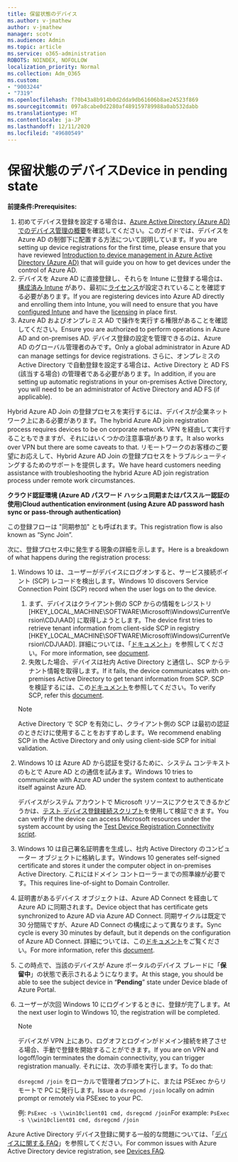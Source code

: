```yaml
---
title: 保留状態のデバイス
ms.author: v-jmathew
author: v-jmathew
manager: scotv
ms.audience: Admin
ms.topic: article
ms.service: o365-administration
ROBOTS: NOINDEX, NOFOLLOW
localization_priority: Normal
ms.collection: Adm_O365
ms.custom:
- "9003244"
- "7319"
ms.openlocfilehash: f70b43a8b914b0d2dda9db61606b8ae24523f869
ms.sourcegitcommit: 097a8cabe0d2280af489159789988a0ab532dabb
ms.translationtype: HT
ms.contentlocale: ja-JP
ms.lasthandoff: 12/11/2020
ms.locfileid: "49680549"
---
```

# <a name="device-in-pending-state"></a><span data-ttu-id="b62da-102">保留状態のデバイス</span><span class="sxs-lookup"><span data-stu-id="b62da-102">Device in pending state</span></span>

<span data-ttu-id="b62da-103">**前提条件:**</span><span class="sxs-lookup"><span data-stu-id="b62da-103">**Prerequisites:**</span></span>

1. <span data-ttu-id="b62da-104">初めてデバイス登録を設定する場合は、[Azure Active Directory (Azure AD) でのデバイス管理の概要](https://docs.microsoft.com/azure/active-directory/devices/overview?WT.mc_id=Portal-Microsoft_Azure_Support)を確認してください。このガイドでは、デバイスを Azure AD の制御下に配置する方法について説明しています。</span><span class="sxs-lookup"><span data-stu-id="b62da-104">If you are setting up device registrations for the first time, please ensure that you have reviewed [Introduction to device management in Azure Active Directory (Azure AD)](https://docs.microsoft.com/azure/active-directory/devices/overview?WT.mc_id=Portal-Microsoft_Azure_Support) that will guide you on how to get devices under the control of Azure AD.</span></span>
2. <span data-ttu-id="b62da-105">デバイスを Azure AD に直接登録し、それらを Intune に登録する場合は、[構成済み Intune](https://docs.microsoft.com/mem/intune/enrollment/device-enrollment?WT.mc_id=Portal-Microsoft_Azure_Support) があり、最初に[ライセンス](https://docs.microsoft.com/mem/intune/fundamentals/licenses-assign?WT.mc_id=Portal-Microsoft_Azure_Support)が設定されていることを確認する必要があります。</span><span class="sxs-lookup"><span data-stu-id="b62da-105">If you are registering devices into Azure AD directly and enrolling them into Intune, you will need to ensure that you have [configured Intune](https://docs.microsoft.com/mem/intune/enrollment/device-enrollment?WT.mc_id=Portal-Microsoft_Azure_Support) and have the [licensing](https://docs.microsoft.com/mem/intune/fundamentals/licenses-assign?WT.mc_id=Portal-Microsoft_Azure_Support) in place first.</span></span>
3. <span data-ttu-id="b62da-106">Azure AD およびオンプレミス AD で操作を実行する権限があることを確認してください。</span><span class="sxs-lookup"><span data-stu-id="b62da-106">Ensure you are authorized to perform operations in Azure AD and on-premises AD.</span></span> <span data-ttu-id="b62da-107">デバイス登録の設定を管理できるのは、Azure AD のグローバル管理者のみです。</span><span class="sxs-lookup"><span data-stu-id="b62da-107">Only a global administrator in Azure AD can manage settings for device registrations.</span></span> <span data-ttu-id="b62da-108">さらに、オンプレミスの Active Directory で自動登録を設定する場合は、Active Directory と AD FS (該当する場合) の管理者である必要があります。</span><span class="sxs-lookup"><span data-stu-id="b62da-108">In addition, if you are setting up automatic registrations in your on-premises Active Directory, you will need to be an administrator of Active Directory and AD FS (if applicable).</span></span>

<span data-ttu-id="b62da-109">Hybrid Azure AD Join の登録プロセスを実行するには、デバイスが企業ネットワーク上にある必要があります。</span><span class="sxs-lookup"><span data-stu-id="b62da-109">The hybrid Azure AD join registration process requires devices to be on corporate network.</span></span> <span data-ttu-id="b62da-110">VPN を経由して実行することもできますが、それにはいくつかの注意事項があります。</span><span class="sxs-lookup"><span data-stu-id="b62da-110">It also works over VPN but there are some caveats to that.</span></span> <span data-ttu-id="b62da-111">リモートワークのお客様のご要望にお応えして、Hybrid Azure AD Join の登録プロセスをトラブルシューティングするためのサポートを提供します。</span><span class="sxs-lookup"><span data-stu-id="b62da-111">We have heard customers needing assistance with troubleshooting the hybrid Azure AD join registration process under remote work circumstances.</span></span>

<span data-ttu-id="b62da-112">**クラウド認証環境 (Azure AD パスワード ハッシュ同期またはパススルー認証の使用)**</span><span class="sxs-lookup"><span data-stu-id="b62da-112">**Cloud authentication environment (using Azure AD password hash sync or pass-through authentication)**</span></span>

<span data-ttu-id="b62da-113">この登録フローは "同期参加" とも呼ばれます。</span><span class="sxs-lookup"><span data-stu-id="b62da-113">This registration flow is also known as “Sync Join”.</span></span>

<span data-ttu-id="b62da-114">次に、登録プロセス中に発生する現象の詳細を示します。</span><span class="sxs-lookup"><span data-stu-id="b62da-114">Here is a breakdown of what happens during the registration process:</span></span>

1. <span data-ttu-id="b62da-115">Windows 10 は、ユーザーがデバイスにログオンすると、サービス接続ポイント (SCP) レコードを検出します。</span><span class="sxs-lookup"><span data-stu-id="b62da-115">Windows 10 discovers Service Connection Point (SCP) record when the user logs on to the device.</span></span>

    1. <span data-ttu-id="b62da-116">まず、デバイスはクライアント側の SCP からの情報をレジストリ [HKEY_LOCAL_MACHINE\SOFTWARE\Microsoft\Windows\CurrentVersion\CDJ\AAD] に取得しようとします。</span><span class="sxs-lookup"><span data-stu-id="b62da-116">The device first tries to retrieve tenant information from client-side SCP in registry [HKEY_LOCAL_MACHINE\SOFTWARE\Microsoft\Windows\CurrentVersion\CDJ\AAD].</span></span> <span data-ttu-id="b62da-117">詳細については、「[ドキュメント](https://docs.microsoft.com/azure/active-directory/devices/hybrid-azuread-join-control)」を参照してください。</span><span class="sxs-lookup"><span data-stu-id="b62da-117">For more information, see [document](https://docs.microsoft.com/azure/active-directory/devices/hybrid-azuread-join-control).</span></span>
    1. <span data-ttu-id="b62da-118">失敗した場合、デバイスは社内 Active Directory と通信し、SCP からテナント情報を取得します。</span><span class="sxs-lookup"><span data-stu-id="b62da-118">If it fails, the device communicates with on-premises Active Directory to get tenant information from SCP.</span></span> <span data-ttu-id="b62da-119">SCP を検証するには、この[ドキュメント](https://docs.microsoft.com/azure/active-directory/devices/hybrid-azuread-join-manual#configure-a-service-connection-point)を参照してください。</span><span class="sxs-lookup"><span data-stu-id="b62da-119">To verify SCP, refer this [document](https://docs.microsoft.com/azure/active-directory/devices/hybrid-azuread-join-manual#configure-a-service-connection-point).</span></span>

    > [!NOTE]
    > <span data-ttu-id="b62da-120">Active Directory で SCP を有効にし、クライアント側の SCP は最初の認証のときだけに使用することをおすすめします。</span><span class="sxs-lookup"><span data-stu-id="b62da-120">We recommend enabling SCP in the Active Directory and only using client-side SCP for initial validation.</span></span>

2. <span data-ttu-id="b62da-121">Windows 10 は Azure AD から認証を受けるために、システム コンテキストのもとで Azure AD との通信を試みます。</span><span class="sxs-lookup"><span data-stu-id="b62da-121">Windows 10 tries to communicate with Azure AD under the system context to authenticate itself against Azure AD.</span></span>

    <span data-ttu-id="b62da-122">デバイスがシステム アカウントで Microsoft リソースにアクセスできるかどうかは、[テスト デバイス登録接続スクリプト](https://gallery.technet.microsoft.com/Test-Device-Registration-3dc944c0)を使用して検証できます。</span><span class="sxs-lookup"><span data-stu-id="b62da-122">You can verify if the device can access Microsoft resources under the system account by using the [Test Device Registration Connectivity script](https://gallery.technet.microsoft.com/Test-Device-Registration-3dc944c0).</span></span>

3. <span data-ttu-id="b62da-123">Windows 10 は自己署名証明書を生成し、社内 Active Directory のコンピューター オブジェクトに格納します。</span><span class="sxs-lookup"><span data-stu-id="b62da-123">Windows 10 generates self-signed certificate and stores it under the computer object in on-premises Active Directory.</span></span> <span data-ttu-id="b62da-124">これにはドメイン コントローラーまでの照準線が必要です。</span><span class="sxs-lookup"><span data-stu-id="b62da-124">This requires line-of-sight to Domain Controller.</span></span>

4. <span data-ttu-id="b62da-125">証明書があるデバイス オブジェクトは、Azure AD Connect を経由して Azure AD に同期されます。</span><span class="sxs-lookup"><span data-stu-id="b62da-125">Device object that has certificate gets synchronized to Azure AD via Azure AD Connect.</span></span> <span data-ttu-id="b62da-126">同期サイクルは既定で 30 分間隔ですが、Azure AD Connect の構成によって異なります。</span><span class="sxs-lookup"><span data-stu-id="b62da-126">Sync cycle is every 30 minutes by default, but it depends on the configuration of Azure AD Connect.</span></span> <span data-ttu-id="b62da-127">詳細については、この[ドキュメント](https://docs.microsoft.com/azure/active-directory/hybrid/how-to-connect-sync-configure-filtering#organizational-unitbased-filtering)をご覧ください。</span><span class="sxs-lookup"><span data-stu-id="b62da-127">For more information, refer this [document](https://docs.microsoft.com/azure/active-directory/hybrid/how-to-connect-sync-configure-filtering#organizational-unitbased-filtering).</span></span>

5. <span data-ttu-id="b62da-128">この時点で、当該のデバイスが Azure ポータルのデバイス ブレードに「**保留中**」の状態で表示されるようになります。</span><span class="sxs-lookup"><span data-stu-id="b62da-128">At this stage, you should be able to see the subject device in “**Pending**” state under Device blade of Azure Portal.</span></span>

6. <span data-ttu-id="b62da-129">ユーザーが次回 Windows 10 にログインするときに、登録が完了します。</span><span class="sxs-lookup"><span data-stu-id="b62da-129">At the next user login to Windows 10, the registration will be completed.</span></span>

    > [!NOTE]
    > <span data-ttu-id="b62da-130">デバイスが VPN 上にあり、ログオフとログインがドメイン接続を終了させる場合、手動で登録を開始することができます。</span><span class="sxs-lookup"><span data-stu-id="b62da-130">If you are on VPN and logoff/login terminates the domain connectivity, you can trigger registration manually.</span></span> <span data-ttu-id="b62da-131">それには、次の手順を実行します。</span><span class="sxs-lookup"><span data-stu-id="b62da-131">To do that:</span></span>
    >
    > <span data-ttu-id="b62da-132">`dsregcmd /join` をローカルで管理者プロンプトに、または PSExec からリモートで PC に発行します。</span><span class="sxs-lookup"><span data-stu-id="b62da-132">Issue a `dsregcmd /join` locally on admin prompt or remotely via PSExec to your PC.</span></span>
    >
    > <span data-ttu-id="b62da-133">例: `PsExec -s \\win10client01 cmd, dsregcmd /join`</span><span class="sxs-lookup"><span data-stu-id="b62da-133">For example: `PsExec -s \\win10client01 cmd, dsregcmd /join`</span></span>

<span data-ttu-id="b62da-134">Azure Active Directory デバイス登録に関する一般的な問題については、「[デバイスに関する FAQ](https://docs.microsoft.com/azure/active-directory/devices/faq)」を参照してください。</span><span class="sxs-lookup"><span data-stu-id="b62da-134">For common issues with Azure Active Directory device registration, see [Devices FAQ](https://docs.microsoft.com/azure/active-directory/devices/faq).</span></span>
